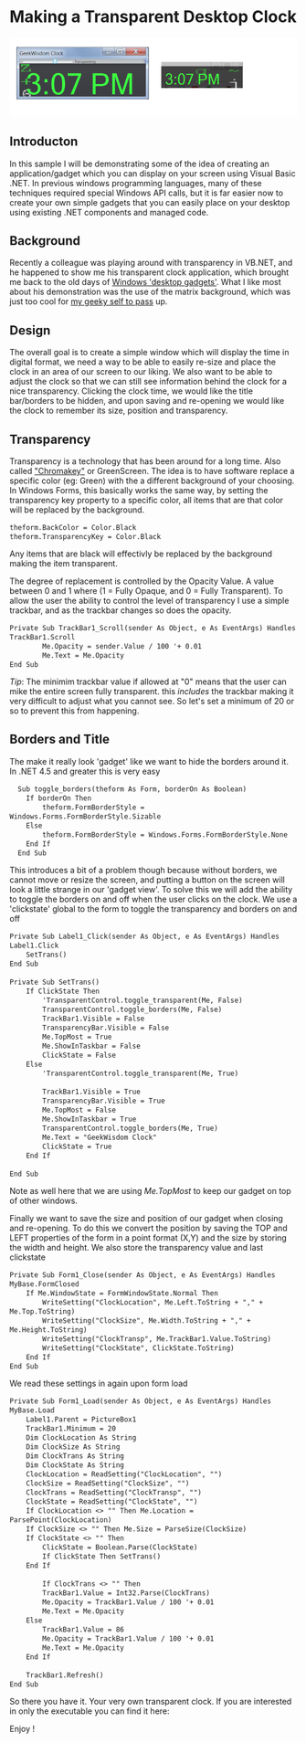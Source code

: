# Making a Transparent Desktop Clock

![ScreenShot](https://github.com/geekwisdom/gwClock/blob/master/assets/clock_sample.png?raw=true)

## Introducton

In this sample I will be demonstrating some of the idea of creating an application/gadget which you can display on your screen using Visual Basic .NET.  In previous windows programming languages, many of these techniques required special Windows API calls, but it is far easier now to create your own simple gadgets that you can easily place on your desktop using existing .NET components and managed code.

## Background

Recently a colleague was playing around with transparency in VB.NET, and he happened to show me his transparent clock application, which brought me back to the old days of [Windows 'desktop gadgets'](https://en.wikipedia.org/wiki/Microsoft_Gadgets). What I like most about his demonstration was the use of the matrix background, which was just too cool for [my geeky self to pass](https://www.youtube.com/watch?v=MeabQjpkMFY) up.

## Design

The overall goal is to create a simple window which will display the time in digital format, we need a way to be able to easily re-size and place the clock in an area of our screen to our liking. We also want to be able to adjust the clock so that we can still see information behind the clock for a nice transparency. Clicking the clock time, we would like the title bar/borders to be hidden, and upon saving and re-opening we would like the clock to remember its size, position and transparency.

## Transparency

Transparency is a technology that has been around for a long time. Also called ["Chromakey"](https://en.wikipedia.org/wiki/Chroma_key) or GreenScreen. The idea is to have software replace a specific color (eg: Green) with the a different background of your choosing.  In Windows Forms, this basically works the same way, by setting the transparency key property to a specific color, all items that are that color will be replaced by the background.

    theform.BackColor = Color.Black
    theform.TransparencyKey = Color.Black
   
 Any items that are black will effectivly be replaced by the background making the item transparent.
   
 The degree of replacement is controlled by the Opacity Value. A value between 0 and 1 where (1 = Fully Opaque, and 0 = Fully Transparent).  To allow the user the ability to control the level of transparency I use a simple trackbar, and as the trackbar changes so does the opacity.
  
    Private Sub TrackBar1_Scroll(sender As Object, e As EventArgs) Handles TrackBar1.Scroll
            Me.Opacity = sender.Value / 100 '+ 0.01
            Me.Text = Me.Opacity
    End Sub

*Tip*:  The minimim trackbar value if allowed at "0" means that the user can mike the entire screen fully transparent. this *includes* the trackbar making it very difficult to adjust what you cannot see. So let's set a minimum of 20 or so to prevent this from happening.

## Borders and Title

The make it really look 'gadget' like we want to hide the borders around it. In .NET 4.5 and greater this is very easy

      Sub toggle_borders(theform As Form, borderOn As Boolean)
        If borderOn Then
            theform.FormBorderStyle = Windows.Forms.FormBorderStyle.Sizable
        Else
            theform.FormBorderStyle = Windows.Forms.FormBorderStyle.None
        End If
      End Sub

This introduces a bit of a problem though because without borders, we cannot move or resize the screen, and putting a button on the screen will look a little strange in our 'gadget view'. To solve this we will add the ability to toggle the borders on and off when the user clicks on the clock. We use a 'clickstate' global to the form to toggle the transparency and borders on and off

    Private Sub Label1_Click(sender As Object, e As EventArgs) Handles Label1.Click
        SetTrans()
    End Sub

    Private Sub SetTrans()
        If ClickState Then
            'TransparentControl.toggle_transparent(Me, False)
            TransparentControl.toggle_borders(Me, False)
            TrackBar1.Visible = False
            TransparencyBar.Visible = False
            Me.TopMost = True
            Me.ShowInTaskbar = False
            ClickState = False
        Else
            'TransparentControl.toggle_transparent(Me, True)

            TrackBar1.Visible = True
            TransparencyBar.Visible = True
            Me.TopMost = False
            Me.ShowInTaskbar = True
            TransparentControl.toggle_borders(Me, True)
            Me.Text = "GeekWisdom Clock"
            ClickState = True
        End If

    End Sub

Note as well here that we are using *Me.TopMost* to keep our gadget on top of other windows.

Finally we want to save the size and position of our gadget when closing and re-opening.  To do this we convert the position by saving the TOP and LEFT properties of the form in a point format (X,Y) and the size by storing the width and height. We also store the transparency value and last clickstate

    Private Sub Form1_Close(sender As Object, e As EventArgs) Handles MyBase.FormClosed
        If Me.WindowState = FormWindowState.Normal Then
            WriteSetting("ClockLocation", Me.Left.ToString + "," + Me.Top.ToString)
            WriteSetting("ClockSize", Me.Width.ToString + "," + Me.Height.ToString)
            WriteSetting("ClockTransp", Me.TrackBar1.Value.ToString)
            WriteSetting("ClockState", ClickState.ToString)
        End If
    End Sub

We read these settings in again upon form load

    Private Sub Form1_Load(sender As Object, e As EventArgs) Handles MyBase.Load
        Label1.Parent = PictureBox1
        TrackBar1.Minimum = 20
        Dim ClockLocation As String
        Dim ClockSize As String
        Dim ClockTrans As String
        Dim ClockState As String
        ClockLocation = ReadSetting("ClockLocation", "")
        ClockSize = ReadSetting("ClockSize", "")
        ClockTrans = ReadSetting("ClockTransp", "")
        ClockState = ReadSetting("ClockState", "")
        If ClockLocation <> "" Then Me.Location = ParsePoint(ClockLocation)
        If ClockSize <> "" Then Me.Size = ParseSize(ClockSize)
        If ClockState <> "" Then
            ClickState = Boolean.Parse(ClockState)
            If ClickState Then SetTrans()
        End If

            If ClockTrans <> "" Then
            TrackBar1.Value = Int32.Parse(ClockTrans)
            Me.Opacity = TrackBar1.Value / 100 '+ 0.01
            Me.Text = Me.Opacity
        Else
            TrackBar1.Value = 86
            Me.Opacity = TrackBar1.Value / 100 '+ 0.01
            Me.Text = Me.Opacity
        End If

        TrackBar1.Refresh()
    End Sub

So there you have it. Your very own transparent clock. If you are interested in only the executable you can find it here:

Enjoy !
